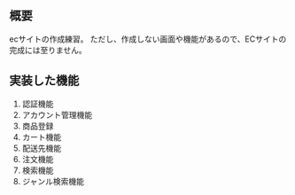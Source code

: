 ## 概要
ecサイトの作成練習。
ただし、作成しない画面や機能があるので、ECサイトの完成には至りません。


## 実装した機能
1. 認証機能
2. アカウント管理機能
3. 商品登録
4. カート機能
5. 配送先機能
6. 注文機能
7. 検索機能
8. ジャンル検索機能
